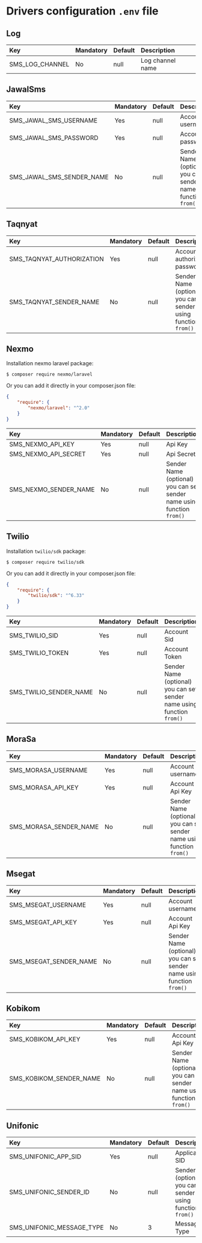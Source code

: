 # Drivers configuration `.env` file

## Log

| Key             | Mandatory | Default | Description      |
| :-------------- | :-------- | :------ | :--------------- |
| SMS_LOG_CHANNEL | No        | null    | Log channel name |

## JawalSms

| Key                       | Mandatory | Default | Description                                                            |
| :------------------------ | :-------- | :------ | :--------------------------------------------------------------------- |
| SMS_JAWAL_SMS_USERNAME    | Yes       | null    | Account username                                                       |
| SMS_JAWAL_SMS_PASSWORD    | Yes       | null    | Account password                                                       |
| SMS_JAWAL_SMS_SENDER_NAME | No        | null    | Sender Name (optional) you can set sender name using function `from()` |

## Taqnyat

| Key                       | Mandatory | Default | Description                                                            |
| :------------------------ | :-------- | :------ | :--------------------------------------------------------------------- |
| SMS_TAQNYAT_AUTHORIZATION | Yes       | null    | Account authorization password                                         |
| SMS_TAQNYAT_SENDER_NAME   | No        | null    | Sender Name (optional) you can set sender name using function `from()` |

## Nexmo

Installation nexmo laravel package:

    $ composer require nexmo/laravel

Or you can add it directly in your composer.json file:

```json
{
    "require": {
        "nexmo/laravel": "^2.0"
    }
}
```

| Key                   | Mandatory | Default | Description                                                            |
| :-------------------- | :-------- | :------ | :--------------------------------------------------------------------- |
| SMS_NEXMO_API_KEY     | Yes       | null    | Api Key                                                                |
| SMS_NEXMO_API_SECRET  | Yes       | null    | Api Secret                                                             |
| SMS_NEXMO_SENDER_NAME | No        | null    | Sender Name (optional) you can set sender name using function `from()` |

## Twilio

Installation `twilio/sdk` package:

    $ composer require twilio/sdk

Or you can add it directly in your composer.json file:

```json
{
    "require": {
        "twilio/sdk": "^6.33"
    }
}
```

| Key                    | Mandatory | Default | Description                                                            |
| :--------------------- | :-------- | :------ | :--------------------------------------------------------------------- |
| SMS_TWILIO_SID         | Yes       | null    | Account Sid                                                            |
| SMS_TWILIO_TOKEN       | Yes       | null    | Account Token                                                          |
| SMS_TWILIO_SENDER_NAME | No        | null    | Sender Name (optional) you can set sender name using function `from()` |

## MoraSa

| Key                    | Mandatory | Default | Description                                                            |
| :--------------------- | :-------- | :------ | :--------------------------------------------------------------------- |
| SMS_MORASA_USERNAME    | Yes       | null    | Account username                                                       |
| SMS_MORASA_API_KEY     | Yes       | null    | Account Api Key                                                        |
| SMS_MORASA_SENDER_NAME | No        | null    | Sender Name (optional) you can set sender name using function `from()` |

## Msegat

| Key                    | Mandatory | Default | Description                                                            |
| :--------------------- | :-------- | :------ | :--------------------------------------------------------------------- |
| SMS_MSEGAT_USERNAME    | Yes       | null    | Account username                                                       |
| SMS_MSEGAT_API_KEY     | Yes       | null    | Account Api Key                                                        |
| SMS_MSEGAT_SENDER_NAME | No        | null    | Sender Name (optional) you can set sender name using function `from()` |

## Kobikom

| Key                     | Mandatory | Default | Description                                                            |
| :---------------------- | :-------- | :------ | :--------------------------------------------------------------------- |
| SMS_KOBIKOM_API_KEY     | Yes       | null    | Account Api Key                                                        |
| SMS_KOBIKOM_SENDER_NAME | No        | null    | Sender Name (optional) you can set sender name using function `from()` |


## Unifonic

| Key                       | Mandatory | Default | Description                                                        |
|:--------------------------| :-------- |:--------|:-------------------------------------------------------------------|
| SMS_UNIFONIC_APP_SID      | Yes       | null    | Application SID                                                    |
| SMS_UNIFONIC_SENDER_ID    | No        | null    | Sender ID (optional) you can set sender ID using function `from()` |
| SMS_UNIFONIC_MESSAGE_TYPE | No        | 3       | Message Type                                                       |
